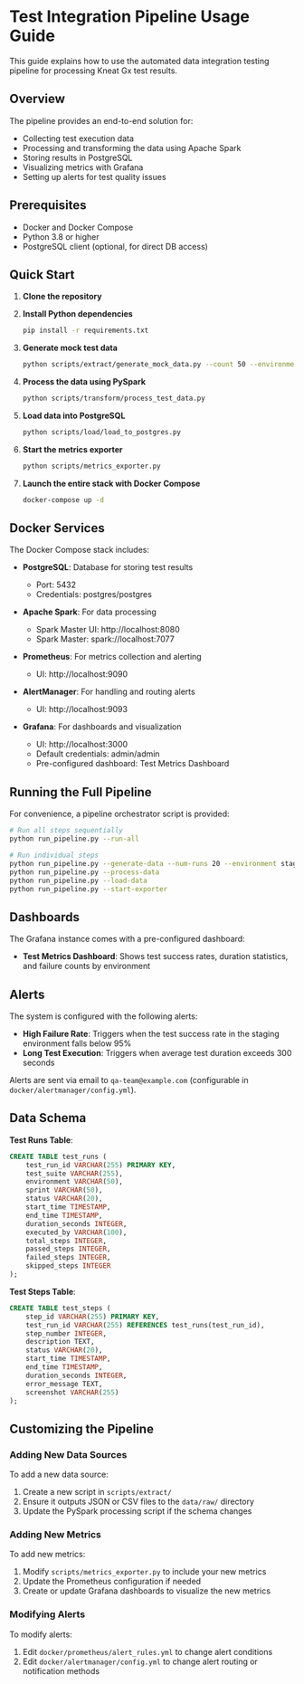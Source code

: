 # Test Integration Pipeline Usage Guide

This guide explains how to use the automated data integration testing pipeline for processing Kneat Gx test results.

## Overview

The pipeline provides an end-to-end solution for:
- Collecting test execution data
- Processing and transforming the data using Apache Spark
- Storing results in PostgreSQL
- Visualizing metrics with Grafana
- Setting up alerts for test quality issues

## Prerequisites

- Docker and Docker Compose
- Python 3.8 or higher
- PostgreSQL client (optional, for direct DB access)

## Quick Start

1. **Clone the repository**

2. **Install Python dependencies**
   ```bash
   pip install -r requirements.txt
   ```

3. **Generate mock test data**
   ```bash
   python scripts/extract/generate_mock_data.py --count 50 --environment staging
   ```

4. **Process the data using PySpark**
   ```bash
   python scripts/transform/process_test_data.py
   ```

5. **Load data into PostgreSQL**
   ```bash
   python scripts/load/load_to_postgres.py
   ```

6. **Start the metrics exporter**
   ```bash
   python scripts/metrics_exporter.py
   ```

7. **Launch the entire stack with Docker Compose**
   ```bash
   docker-compose up -d
   ```

## Docker Services

The Docker Compose stack includes:

- **PostgreSQL**: Database for storing test results
  - Port: 5432
  - Credentials: postgres/postgres

- **Apache Spark**: For data processing
  - Spark Master UI: http://localhost:8080
  - Spark Master: spark://localhost:7077

- **Prometheus**: For metrics collection and alerting
  - UI: http://localhost:9090

- **AlertManager**: For handling and routing alerts
  - UI: http://localhost:9093

- **Grafana**: For dashboards and visualization
  - UI: http://localhost:3000
  - Default credentials: admin/admin
  - Pre-configured dashboard: Test Metrics Dashboard

## Running the Full Pipeline

For convenience, a pipeline orchestrator script is provided:

```bash
# Run all steps sequentially
python run_pipeline.py --run-all

# Run individual steps
python run_pipeline.py --generate-data --num-runs 20 --environment staging
python run_pipeline.py --process-data
python run_pipeline.py --load-data
python run_pipeline.py --start-exporter
```

## Dashboards

The Grafana instance comes with a pre-configured dashboard:
- **Test Metrics Dashboard**: Shows test success rates, duration statistics, and failure counts by environment

## Alerts

The system is configured with the following alerts:
- **High Failure Rate**: Triggers when the test success rate in the staging environment falls below 95%
- **Long Test Execution**: Triggers when average test duration exceeds 300 seconds

Alerts are sent via email to `qa-team@example.com` (configurable in `docker/alertmanager/config.yml`).

## Data Schema

**Test Runs Table**:
```sql
CREATE TABLE test_runs (
    test_run_id VARCHAR(255) PRIMARY KEY,
    test_suite VARCHAR(255),
    environment VARCHAR(50),
    sprint VARCHAR(50),
    status VARCHAR(20),
    start_time TIMESTAMP,
    end_time TIMESTAMP,
    duration_seconds INTEGER,
    executed_by VARCHAR(100),
    total_steps INTEGER,
    passed_steps INTEGER,
    failed_steps INTEGER,
    skipped_steps INTEGER
);
```

**Test Steps Table**:
```sql
CREATE TABLE test_steps (
    step_id VARCHAR(255) PRIMARY KEY,
    test_run_id VARCHAR(255) REFERENCES test_runs(test_run_id),
    step_number INTEGER,
    description TEXT,
    status VARCHAR(20),
    start_time TIMESTAMP,
    end_time TIMESTAMP,
    duration_seconds INTEGER,
    error_message TEXT,
    screenshot VARCHAR(255)
);
```

## Customizing the Pipeline

### Adding New Data Sources

To add a new data source:
1. Create a new script in `scripts/extract/`
2. Ensure it outputs JSON or CSV files to the `data/raw/` directory
3. Update the PySpark processing script if the schema changes

### Adding New Metrics

To add new metrics:
1. Modify `scripts/metrics_exporter.py` to include your new metrics
2. Update the Prometheus configuration if needed
3. Create or update Grafana dashboards to visualize the new metrics

### Modifying Alerts

To modify alerts:
1. Edit `docker/prometheus/alert_rules.yml` to change alert conditions
2. Edit `docker/alertmanager/config.yml` to change alert routing or notification methods
